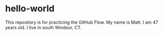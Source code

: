 # hello-world
This repository is for practicing the GitHub Flow.
My name is Matt.  I am 47 years old.  I live in south Windsor, CT.
